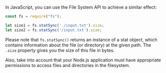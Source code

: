  In JavaScript, you can use the File System API to achieve a similar effect:

```javascript
const fs = require("fs");

let size1 = fs.statSync('./input.txt').size;
let size2 = fs.statSync('/input.txt').size;
```

Please note that `fs.statSync()` returns an instance of a stat object, which contains information about the file (or directory) at the given path. The `.size` property gives you the size of this file in bytes. 

Also, take into account that your Node.js application must have appropriate permissions to access files and directories in the filesystem.
